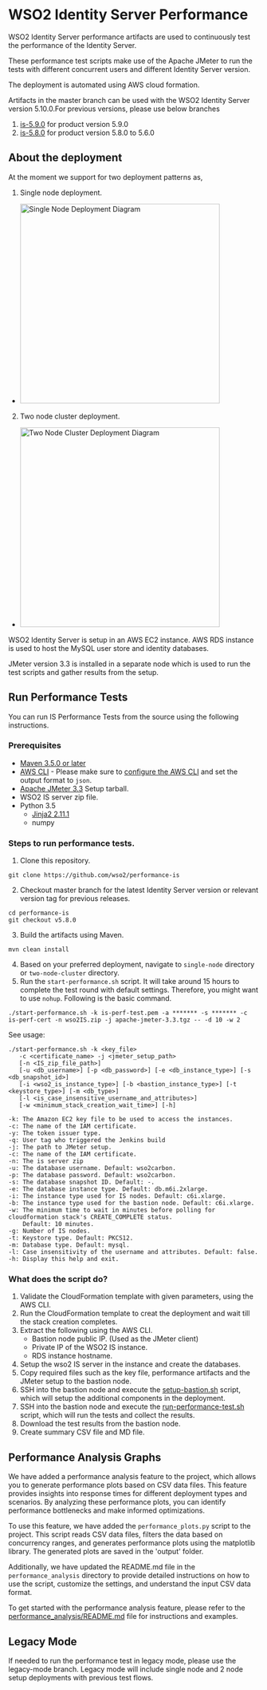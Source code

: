 # WSO2 Identity Server Performance

WSO2 Identity Server performance artifacts are used to continuously test the performance of the Identity Server.

These performance test scripts make use of the Apache JMeter to run the tests with different concurrent users and different Identity Server version.

The deployment is automated using AWS cloud formation. 

Artifacts in the master branch can be used with the WSO2 Identity Server version 5.10.0.For previous versions, please use below branches
 1. [is-5.9.0](https://github.com/wso2/performance-is/tree/is-5.9.0) for product version 5.9.0
 2. [is-5.8.0](https://github.com/wso2/performance-is/tree/is-5.8.0) for product version 5.8.0 to 5.6.0
 
## About the deployment

At the moment we support for two deployment patterns as,
1. Single node deployment.
  - <img src="common/images/deployment-diagram-singlenode.png" height="400" alt="Single Node Deployment Diagram">

2. Two node cluster deployment.
  - <img src="common/images/deployment-diagram-twonode-cluster.png" height="400" alt="Two Node Cluster Deployment Diagram">

WSO2 Identity Server is setup in an AWS EC2 instance. AWS RDS instance is used to host the MySQL user store and identity databases.

JMeter version 3.3 is installed in a separate node which is used to run the test scripts and gather results from the setup.

## Run Performance Tests

You can run IS Performance Tests from the source using the following instructions.

### Prerequisites

* [Maven 3.5.0 or later](https://maven.apache.org/download.cgi)
* [AWS CLI](https://aws.amazon.com/cli/) - Please make sure to [configure the AWS CLI](https://docs.aws.amazon.com/cli/latest/userguide/cli-chap-getting-started.html) and set the output format to `json`.
* [Apache JMeter 3.3](https://jmeter.apache.org/) Setup tarball.
* WSO2 IS server zip file.
* Python 3.5
    * [Jinja2 2.11.1](https://pypi.org/project/Jinja2/)
    * numpy

### Steps to run performance tests.

1. Clone this repository.

```console
git clone https://github.com/wso2/performance-is
```
2. Checkout master branch for the latest Identity Server version or relevant version tag for previous releases.
```console
cd performance-is
git checkout v5.8.0
```
3. Build the artifacts using Maven.
```console
mvn clean install
```

4. Based on your preferred deployment, navigate to `single-node` directory or `two-node-cluster` directory.
4. Run the `start-performance.sh` script. It will take around 15 hours to complete the test round with default settings. Therefore, you might want to use `nohup`. Following is the basic command.
```console
./start-performance.sh -k is-perf-test.pem -a ******* -s ******* -c is-perf-cert -n wso2IS.zip -j apache-jmeter-3.3.tgz -- -d 10 -w 2
```

See usage:

```console
./start-performance.sh -k <key_file>
   -c <certificate_name> -j <jmeter_setup_path>
   [-n <IS_zip_file_path>]
   [-u <db_username>] [-p <db_password>] [-e <db_instance_type>] [-s <db_snapshot_id>]
   [-i <wso2_is_instance_type>] [-b <bastion_instance_type>] [-t <keystore_type>] [-m <db_type>]
   [-l <is_case_insensitive_username_and_attributes>]
   [-w <minimum_stack_creation_wait_time>] [-h]

-k: The Amazon EC2 key file to be used to access the instances.
-c: The name of the IAM certificate.
-y: The token issuer type.
-q: User tag who triggered the Jenkins build
-j: The path to JMeter setup.
-c: The name of the IAM certificate.
-n: The is server zip
-u: The database username. Default: wso2carbon.
-p: The database password. Default: wso2carbon.
-s: The database snapshot ID. Default: -.
-e: The database instance type. Default: db.m6i.2xlarge.
-i: The instance type used for IS nodes. Default: c6i.xlarge.
-b: The instance type used for the bastion node. Default: c6i.xlarge.
-w: The minimum time to wait in minutes before polling for cloudformation stack's CREATE_COMPLETE status.
    Default: 10 minutes.
-g: Number of IS nodes.
-t: Keystore type. Default: PKCS12.
-m: Database type. Default: mysql.
-l: Case insensitivity of the username and attributes. Default: false.
-h: Display this help and exit.
```

### What does the script do?
1. Validate the CloudFormation template with given parameters, using the AWS CLI.
2. Run the CloudFormation template to creat the deployment and wait till the stack creation completes.
3. Extract the following using the AWS CLI.
   * Bastion node public IP. (Used as the JMeter client)
   * Private IP of the WSO2 IS instance.
   * RDS instance hostname.
4. Setup the wso2 IS server in the instance and create the databases.
5. Copy required files such as the key file, performance artifacts and the JMeter setup to the bastion node.
6. SSH into the bastion node and execute the [setup-bastion.sh](single-node/setup/README.md) script, which will setup the additional components in the deployment.
7. SSH into the bastion node and execute the [run-performance-test.sh](common/jmeter/README.md) script, which will run the tests and collect the results.
8. Download the test results from the bastion node.
9. Create summary CSV file and MD file.

## Performance Analysis Graphs

We have added a performance analysis feature to the project, which allows you to generate performance plots based on CSV data files. This feature provides insights into response times for different deployment types and scenarios. By analyzing these performance plots, you can identify performance bottlenecks and make informed optimizations.

To use this feature, we have added the `performance_plots.py` script to the project. This script reads CSV data files, filters the data based on concurrency ranges, and generates performance plots using the matplotlib library. The generated plots are saved in the 'output' folder.

Additionally, we have updated the README.md file in the `performance_analysis` directory to provide detailed instructions on how to use the script, customize the settings, and understand the input CSV data format.

To get started with the performance analysis feature, please refer to the [performance_analysis/README.md](performance_analysis/README.md) file for instructions and examples.

## Legacy Mode

If needed to run the performance test in legacy mode, please use the legacy-mode branch.
Legacy mode will include single node and 2 node setup deployments with previous test flows.
